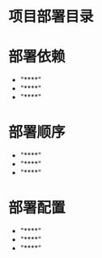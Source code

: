 # 项目部署目录

# 部署依赖
- "****"
- "****"
- "****"

# 部署顺序
- "****"
- "****"
- "****"

# 部署配置
- "****"
- "****"
- "****"
